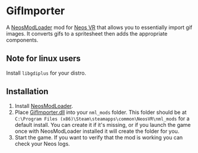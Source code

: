 # GifImporter

A [NeosModLoader](https://github.com/zkxs/NeosModLoader) mod for [Neos VR](https://neos.com/) that allows you to
essentially import gif images. It converts gifs to a spritesheet then adds the appropriate components.

## Note for linux users

Install `libgdiplus` for your distro.

## Installation
1. Install [NeosModLoader](https://github.com/zkxs/NeosModLoader).
2. Place [GifImporter.dll](https://github.com/astralchan/GifImporter/releases/latest/download/GifImporter.dll) into
your `nml_mods` folder. This folder should be at `C:\Program Files (x86)\Steam\steamapps\common\NeosVR\nml_mods` for a
default install. You can create it if it's missing, or if you launch the game once with NeosModLoader installed it will
create the folder for you.
3. Start the game. If you want to verify that the mod is working you can check your Neos logs.